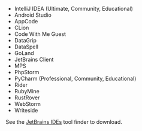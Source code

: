* IntelliJ IDEA (Ultimate, Community, Educational)
* Android Studio
* AppCode
* CLion
* Code With Me Guest
* DataGrip
* DataSpell
* GoLand
* JetBrains Client
* MPS
* PhpStorm
* PyCharm (Professional, Community, Educational)
* Rider
* RubyMine
* RustRover
* WebStorm
* Writeside

See the [JetBrains IDEs](https://www.jetbrains.com/products/) tool finder to download.

